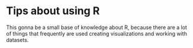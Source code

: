 # Tips about using R  
This gonna be a small base of knowledge about R, because there are a lot of things that frequently are used creating visualizations and working with datasets.
